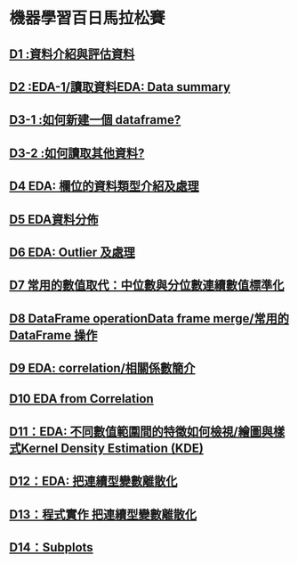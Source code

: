 # 機器學習百日馬拉松賽
## [D1 :資料介紹與評估資料](https://github.com/andrew623849/2nd-ML-100Days/tree/master/D1)
## [D2 :EDA-1/讀取資料EDA: Data summary](https://github.com/andrew623849/2nd-ML-100Days/blob/master/D2/Day_002_HW.ipynb)
## [D3-1 :如何新建一個 dataframe?](https://github.com/andrew623849/2nd-ML-100Days/blob/master/D3/Day_003-1_HW.ipynb)
## [D3-2 :如何讀取其他資料?](https://github.com/andrew623849/2nd-ML-100Days/blob/master/D3/Day_003-2_HW.ipynb)
## [D4 EDA: 欄位的資料類型介紹及處理](https://github.com/andrew623849/2nd-ML-100Days/blob/master/D4/Day_004_HW.ipynb)
## [D5 EDA資料分佈](https://github.com/andrew623849/2nd-ML-100Days/blob/master/D5/Day_005_HW.ipynb)
## [D6 EDA: Outlier 及處理](https://github.com/andrew623849/2nd-ML-100Days/blob/master/D6/Day_006_HW.ipynb)
## [D7 常用的數值取代：中位數與分位數連續數值標準化](https://github.com/andrew623849/2nd-ML-100Days/blob/master/D7/Day_007_HW.ipynb)
## [D8 DataFrame operationData frame merge/常用的 DataFrame 操作](https://github.com/andrew623849/2nd-ML-100Days/blob/master/D8/Day_008_HW.ipynb)
## [D9 EDA: correlation/相關係數簡介](https://github.com/andrew623849/2nd-ML-100Days/blob/master/D9/Day_009_HW.ipynb)
## [D10 EDA from Correlation](https://github.com/andrew623849/2nd-ML-100Days/blob/master/D10/Day_010_HW.ipynb)
## [D11：EDA: 不同數值範圍間的特徵如何檢視/繪圖與樣式Kernel Density Estimation (KDE)](https://github.com/andrew623849/2nd-ML-100Days/blob/master/D11/Day_011_HW.ipynb)
## [D12：EDA: 把連續型變數離散化](https://github.com/andrew623849/2nd-ML-100Days/blob/master/D12/Day_012_HW.ipynb)
## [D13：程式實作 把連續型變數離散化](https://github.com/andrew623849/2nd-ML-100Days/blob/master/D13/Day_013_HW.ipynb)
## [D14：Subplots](https://github.com/andrew623849/2nd-ML-100Days/blob/master/D14/Day_014_HW.ipynb)
